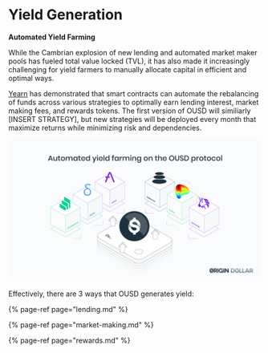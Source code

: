 # Yield Generation

**Automated Yield Farming**

While the Cambrian explosion of new lending and automated market maker pools has fueled total value locked \(TVL\), it has also made it increasingly challenging for yield farmers to manually allocate capital in efficient and optimal ways.

[Yearn](https://yearn.finance/) has demonstrated that smart contracts can automate the rebalancing of funds across various strategies to optimally earn lending interest, market making fees, and rewards tokens. The first version of OUSD will similiarly \[INSERT STRATEGY\], but new strategies will be deployed every month that maximize returns while minimizing risk and dependencies.

![](../../.gitbook/assets/ousd_docs_graphics_1.png)

Effectively, there are 3 ways that OUSD generates yield: 

{% page-ref page="lending.md" %}

{% page-ref page="market-making.md" %}

{% page-ref page="rewards.md" %}







